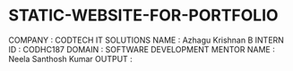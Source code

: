 # STATIC-WEBSITE-FOR-PORTFOLIO
COMPANY : CODTECH IT SOLUTIONS
NAME : Azhagu Krishnan B
INTERN ID : CODHC187
DOMAIN : SOFTWARE DEVELOPMENT
MENTOR NAME : Neela Santhosh Kumar
OUTPUT :
